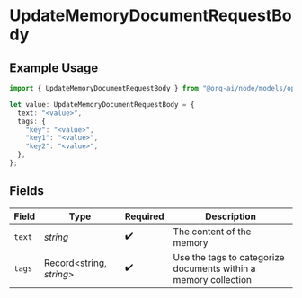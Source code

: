# UpdateMemoryDocumentRequestBody

## Example Usage

```typescript
import { UpdateMemoryDocumentRequestBody } from "@orq-ai/node/models/operations";

let value: UpdateMemoryDocumentRequestBody = {
  text: "<value>",
  tags: {
    "key": "<value>",
    "key1": "<value>",
    "key2": "<value>",
  },
};
```

## Fields

| Field                                                           | Type                                                            | Required                                                        | Description                                                     |
| --------------------------------------------------------------- | --------------------------------------------------------------- | --------------------------------------------------------------- | --------------------------------------------------------------- |
| `text`                                                          | *string*                                                        | :heavy_check_mark:                                              | The content of the memory                                       |
| `tags`                                                          | Record<string, *string*>                                        | :heavy_check_mark:                                              | Use the tags to categorize documents within a memory collection |